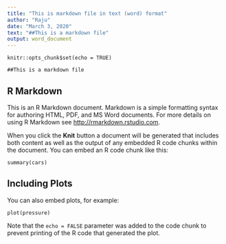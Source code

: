 ```yaml
---
title: "This is markdown file in text (word) format"
author: "Raju"
date: "March 3, 2020"
text: "##This is a markdown file"
output: word_document
---
```


```{r setup, include=FALSE}
knitr::opts_chunk$set(echo = TRUE)

```
```{r}
##This is a markdown file
```



## R Markdown

This is an R Markdown document. Markdown is a simple formatting syntax for authoring HTML, PDF, and MS Word documents. For more details on using R Markdown see <http://rmarkdown.rstudio.com>.

When you click the **Knit** button a document will be generated that includes both content as well as the output of any embedded R code chunks within the document. You can embed an R code chunk like this:

```{r cars}
summary(cars)
```

## Including Plots

You can also embed plots, for example:

```{r pressure, echo=FALSE}
plot(pressure)
```

Note that the `echo = FALSE` parameter was added to the code chunk to prevent printing of the R code that generated the plot.
